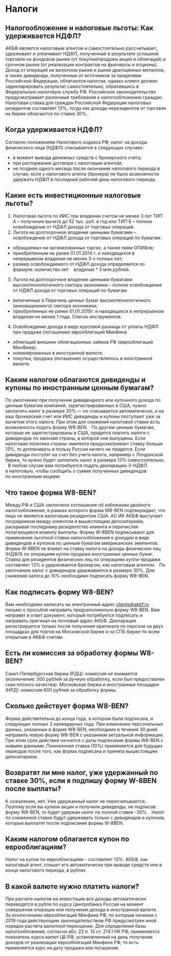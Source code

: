 # Налоги
## Налогообложение и налоговые льготы: Как удерживается НДФЛ?
АКБФ является налоговым агентом и самостоятельно рассчитывает, удерживает и уплачивает НДФЛ, полученный в результате успешной торговли на фондовом рынке (от покупки/продажи акций и облигаций) и срочном рынке (от реализации контрактов на фьючерсы и опционы).
Доход от операций на валютном рынке и рынке драгоценных металлов, а также дивиденды, полученные от источников за пределами Российской Федерации, облагаются налогом, однако клиент должен задекларировать результат самостоятельно, обратившись в Федеральную налоговую службу РФ.
Российское законодательство предусматривает различные требования к налогообложению граждан. Налоговая ставка для граждан Российской Федерации налоговых резидентов составляет 13%, тогда как доходы нерезидентов от торговли на бирже облагаются по ставке 30%.
## Когда удерживается НДФЛ?
Согласно положениям Налогового кодекса РФ, налог на доходы физического лица (НДФЛ) списывается в следующих случаях:
- в момент вывода денежных средств с брокерского счёта;
- при расторжении договора с налоговым агентом;
- не позднее одного месяца после окончания налогового периода в случае, если у налогового агента (брокера) не было возможности удержать НДФЛ в последний рабочий день налогового периода.
## Какие есть инвестиционные налоговые льготы?

1. Налоговая льгота по ИИС при владении счетом не менее 3 лет
ТИП А – получение вычета до 52 тыс. руб. в год
или
ТИП Б – полное освобождение от НДФЛ дохода от торговых операций.
 
2. Льгота на долгосрочное владение ценными бумагами – освобождение от НДФЛ дохода от торговых операций по бумагам:
- обращаемых на организованных торгах, а также паям ОПИФов;
- приобретенным не ранее 01.01.2014 г. и находящихся в непрерывном владении не менее 3-х полных лет;
- размер освобождаемого от НДФЛ дохода определяется по формуле: количество лет    владения * 3 млн.рублей.
 
3. Льгота на долгосрочное владение ценными бумагами высокотехнологичного сектора экономики – полное освобождение от НДФЛ дохода от торговых операций по бумагам:
- включенных в Перечень ценных бумаг высокотехнологичного (инновационного) сектора экономики;
- приобретенных не ранее 01.01.2015г. и находящихся в непрерывном владении не менее 1 года.
Список инструментов.
 
4. Освобождение дохода в виде курсовой разницы от уплаты НДФЛ при продаже (погашении) еврооблигаций МинФина
- облигаций внешних облигационных займов РФ (еврооблигаций МинФина);
- номинированных в иностранной валюте;
- покупка, продажа (погашение) осуществлялось в иностранной валюте.
## Каким налогом облагаются дивиденды и купоны по иностранным ценным бумагам?
По умолчанию при получении дивидендного или купонного дохода по ценным бумагам компаний, зарегистрированных в США, нужно заплатить налог в размере 30% — он списывается автоматически, и на ваш брокерский счет или ИИС дивиденды и купоны поступают уже за вычетом этого налога. При этом для снижения налоговой ставки есть возможность подать форму W8-BEN.
 
По другим ценным бумагам, которые не зарегистрированы в США, придется платить налоги с дивидендов по законам страны, в которой они выпущены. Если налоговая политика страны-эмитента предусматривает ставку больше 13%, то доплачивать в пользу России ничего не придется. Если дивиденды поступят на счет без учета налога, например с Лондонской биржи, то нужно будет заплатить налог в размере 13% самостоятельно.
 
В любом случае вам потребуется подать декларацию 3-НДФЛ в налоговую, чтобы сообщить о сумме полученных дивидендов по иностранным акциям. 
## Что такое форма W8-BEN?
Между РФ и США заключено соглашение об избежании двойного налогообложения, в рамках которого форма W8-BEN подтверждает, что лицо не является налоговым резидентом США. АО ИК АКБФ выступает посредником между клиентом и вышестоящим депозитарием, раскрывая последнему резидентство клиента и перечисляя полагающиеся клиенту выплаты. Форму W-8BEN подписывают для применения льготной ставки налогообложения к доходам в виде дивидендов и купонов по ценным бумагам американских эмитентов.
 
Форма W-8BEN не влияет на ставку налога на доходы физических лиц (НДФЛ) по операциям купли-продажи иностранных ценных бумаг. Ставка для резидентов физических лиц по операциям купли-продажи составляет 13% и удерживается Брокером, как налоговым агентом.
 
По умолчанию налог с дивидендов удерживается в размере 30%. Для снижения налога до 10% необходимо подписать форму W8-BEN.
## Как подписать форму W8-BEN?
Вам необходимо написать на электронный адрес clients@akbf.ru письмо с просьбой направить предзаполненную форму W8-BEN. Вам направят в ответ документ, который потребуется подписать и направить оригинал на почтовый адрес АКБФ. Декларация регистрируется только после получения оригинала по персоне на двух площадках для торгов на Московской бирже и на СПБ бирже по всем открытым в АКБФ счетам. 
## Есть ли комиссия за обработку формы W8-BEN?
Санкт-Петербургская биржа (РДЦ): комиссия не взимается (исключение: 300 рублей за ручную обработку, если был предоставлен скан плохого качества).
Московская биржа и иностранные площадки (НРД): комиссия 600 рублей за обработку формы.
## Сколько действует форма W8-BEN?
Форма действительна до конца года, в котором была подписана, и следующих полных 3 календарных года.
При изменении персональных данных, указанных в форме W8-BEN, необходимо в течение 30 дней направить новую форму W8-BEN с указанием актуальной информации. При этом срок действия начнется с даты подписания формы W8-BEN с новыми данными.
Пониженная ставка (10%) применяется для будущих периодов после того, как форма подписана и принята вышестоящим депозитарием.
## Возвратят ли мне налог, уже удержанный по ставке 30%, если я подпишу форму W-8BEN после выплаты?
К сожалению, нет. Уже удержанный налог не пересчитывается. Поэтому если вы купили акции и получили дивиденды, не подписав форму W8-BEN, то будет удержан налог по полной ставке -30%.
 
Налог по сниженной ставке будут удерживать только с дивидендов и купонов, которые выплатят после подписания формы W-8BEN.
## Каким налогом облагается купон по еврооблигациям?
Налог на купон по еврооблигациям - составляет 13%. АКБФ, как налоговый агент, спишет его автоматически при выводе средств или в конце налогового периода, в рублях.
## В какой валюте нужно платить налоги?
При расчете налогов на инвестиции все доходы автоматически переводятся в рубли по курсу Центробанка России на момент совершения операции или получения дохода в иностранной валюте.
 
За исключением еврооблигаций Минфина РФ, по которым начиная с 2019 года действующим законодательством РФ предусмотрен иной порядок расчета валютной переоценки.
Для определения базы налогообложения, согласно абз. 22 п. 13 ст. 214.1 НК РФ, применяется показатель курса валют ЦБ РФ, установленный на день получения доходов от реализации еврооблигаций Минфина РФ, то есть применяется курс на дату продажи или погашения.
